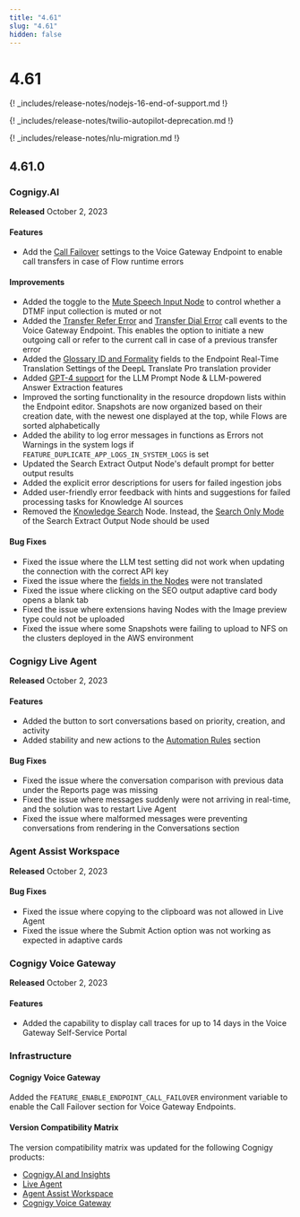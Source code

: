 ```yaml
---
title: "4.61"
slug: "4.61"
hidden: false
---
```


# 4.61

{! _includes/release-notes/nodejs-16-end-of-support.md !}

{! _includes/release-notes/twilio-autopilot-deprecation.md !}

{! _includes/release-notes/nlu-migration.md !}

## 4.61.0

### Cognigy.AI

**Released** October 2, 2023

#### Features

- Add the [Call Failover](../ai/deploy/endpoint-reference/voice-gateway.md) settings to the Voice Gateway Endpoint to enable call transfers in case of Flow runtime errors

#### Improvements

- Added the toggle to the [Mute Speech Input Node](../ai/build/node-reference/voice/voice-gateway/mute-speech-input.md) to control whether a DTMF input collection is muted or not
- Added the [Transfer Refer Error](../voice-gateway/references/events/TRANSFER_REFER_ERROR.md) and [Transfer Dial Error](../voice-gateway/references/events/TRANSFER_DIAL_ERROR.md) call events to the Voice Gateway Endpoint. This enables the option to initiate a new outgoing call or refer to the current call in case of a previous transfer error
- Added the [Glossary ID and Formality](../ai/deploy/endpoints/real-time-translation-settings.md#configure-translation-provider) fields to the Endpoint Real-Time Translation Settings of the DeepL Translate Pro translation provider
- Added [GPT-4 support](../ai/empower/llms/model-support-by-feature.md) for the LLM Prompt Node & LLM-powered Answer Extraction features
- Improved the sorting functionality in the resource dropdown lists within the Endpoint editor. Snapshots are now organized based on their creation date, with the newest one displayed at the top, while Flows are sorted alphabetically
- Added the ability to log error messages in functions as Errors not Warnings in the system logs if `FEATURE_DUPLICATE_APP_LOGS_IN_SYSTEM_LOGS` is set
- Updated the Search Extract Output Node's default prompt for better output results
- Added the explicit error descriptions for users for failed ingestion jobs
- Added user-friendly error feedback with hints and suggestions for failed processing tasks for Knowledge AI sources
- Removed the [Knowledge Search](../ai/build/node-reference/other-nodes/knowledge-search.md) Node. Instead, the [Search Only Mode](../ai/build/node-reference/other-nodes/search-extract-output.md) of the Search Extract Output Node should be used

#### Bug Fixes

- Fixed the issue where the LLM test setting did not work when updating the connection with the correct API key
- Fixed the issue where the [fields in the Nodes](../ai/build/translation-and-localization/auto-translation.md) were not translated
- Fixed the issue where clicking on the SEO output adaptive card body opens a blank tab
- Fixed the issue where extensions having Nodes with the Image preview type could not be uploaded
- Fixed the issue where some Snapshots were failing to upload to NFS on the clusters deployed in the AWS environment

### Cognigy Live Agent

**Released** October 2, 2023

#### Features

- Added the button to sort conversations based on priority, creation, and activity
- Added stability and new actions to the [Automation Rules](../live-agent/settings/automation-rules.md) section

#### Bug Fixes

- Fixed the issue where the conversation comparison with previous data under the Reports page was missing
- Fixed the issue where messages suddenly were not arriving in real-time, and the solution was to restart Live Agent
- Fixed the issue where malformed messages were preventing conversations from rendering in the Conversations section

### Agent Assist Workspace

**Released** October 2, 2023

#### Bug Fixes

- Fixed the issue where copying to the clipboard was not allowed in Live Agent
- Fixed the issue where the Submit Action option was not working as expected in adaptive cards

### Cognigy Voice Gateway

**Released** October 2, 2023

#### Features

- Added the capability to display call traces for up to 14 days in the Voice Gateway Self-Service Portal

### Infrastructure

#### Cognigy Voice Gateway

Added the `FEATURE_ENABLE_ENDPOINT_CALL_FAILOVER` environment variable to enable the Call Failover section for Voice Gateway Endpoints.

#### Version Compatibility Matrix

The version compatibility matrix was updated for the following Cognigy products:

- [Cognigy.AI and Insights](../ai/installation/version-compatibility-matrix.md)
- [Live Agent](../live-agent/installation/deployment/version-compatibility-matrix.md)
- [Agent Assist Workspace](../ai-copilot/installation/version-compatibility-matrix.md)
- [Cognigy Voice Gateway](../voice-gateway/installation/version-compatibility-matrix.md)
